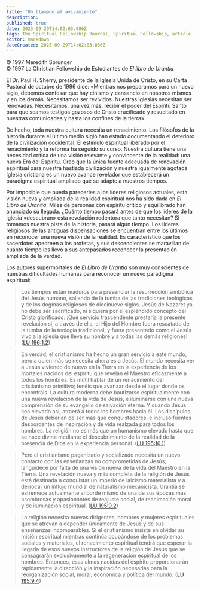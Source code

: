 ```yaml
---
title: "Un llamado al avivamiento"
description: 
published: true
date: 2023-09-29T14:02:03.086Z
tags: The Spiritual Fellowship Journal, Spiritual Fellowship, article
editor: markdown
dateCreated: 2023-09-29T14:02:03.086Z
---
```


<p class="v-card v-sheet theme--light grey lighten-3 px-2">© 1997 Meredith Sprunger<br>© 1997 La Christian Fellowship de Estudiantes de <i>El libro de Urantia</i></p>


El Dr. Paul H. Sherry, presidente de la Iglesia Unida de Cristo, en su Carta Pastoral de octubre de 1996 dice: «Mientras nos preparamos para un nuevo siglo, debemos confesar que hay cinismo y cansancio en nosotros mismos y en los demás. Necesitamos ser revividos. Nuestras iglesias necesitan ser renovadas. Necesitamos, una vez más, recibir el poder del Espíritu Santo para que seamos testigos gozosos de Cristo crucificado y resucitado en nuestras comunidades y hasta los confines de la tierra».

De hecho, toda nuestra cultura necesita un renacimiento. Los filósofos de la historia durante el último medio siglo han estado documentando el deterioro de la civilización occidental. El estímulo espiritual liberado por el renacimiento y la reforma ha seguido su curso. Nuestra cultura tiene una necesidad crítica de una visión relevante y convincente de la realidad: una nueva Era del Espíritu. Creo que la única fuente adecuada de renovación espiritual para nuestra hastiada civilización y nuestra igualmente agotada Iglesia cristiana es un nuevo avance revelador que establecerá un paradigma espiritual ampliado que se adapte a nuestros tiempos.

Por imposible que pueda parecerles a los líderes religiosos actuales, esta visión nueva y ampliada de la realidad espiritual nos ha sido dada en _El Libro de Urantia_. Miles de personas con espíritu crítico y equilibrado han anunciado su llegada. ¿Cuánto tiempo pasará antes de que los líderes de la iglesia «descubran» esta revelación redentora que tanto necesitan? Si tomamos nuestra pista de la historia, pasará algún tiempo. Los líderes religiosos de las antiguas dispensaciones se encuentran entre los últimos en reconocer una nueva visión de la realidad. Es característico que los sacerdotes apedreen a los profetas, y sus descendientes se maravillan de cuánto tiempo les llevó a sus antepasados reconocer la presentación ampliada de la verdad.

Los autores supermortales de _El Libro de Urantia_ son muy conscientes de nuestras dificultades humanas para reconocer un nuevo paradigma espiritual:

> Los tiempos están maduros para presenciar la resurrección simbólica del Jesús humano, saliendo de la tumba de las tradiciones teológicas y de los dogmas religiosos de diecinueve siglos. Jesús de Nazaret ya no debe ser sacrificado, ni siquiera por el espléndido concepto del Cristo glorificado. ¡Qué servicio trascendente prestaría la presente revelación si, a través de ella, el Hijo del Hombre fuera rescatado de la tumba de la teología tradicional, y fuera presentado como el Jesús vivo a la iglesia que lleva su nombre y a todas las demás religiones! ([LU 196:1.2](/es/The_Urantia_Book/196#p1_2))

> En verdad, el cristianismo ha hecho un gran servicio a este mundo, pero a quien más se necesita ahora es a Jesús. El mundo necesita ver a Jesús viviendo de nuevo en la Tierra en la experiencia de los mortales nacidos del espíritu que revelan el Maestro eficazmente a todos los hombres. Es inútil hablar de un renacimiento del cristianismo primitivo; tenéis que avanzar desde el lugar donde os encontráis. La cultura moderna debe bautizarse espiritualmente con una nueva revelación de la vida de Jesús, e iluminarse con una nueva comprensión de su evangelio de salvación eterna. Y cuando Jesús sea elevado así, atraerá a todos los hombres hacia él. Los discípulos de Jesús deberían de ser más que conquistadores, e incluso fuentes desbordantes de inspiración y de vida realzada para todos los hombres. La religión no es más que un humanismo elevado hasta que se hace divina mediante el descubrimiento de la realidad de la presencia de Dios en la experiencia personal. ([LU 195:10.1](/es/The_Urantia_Book/195#p10_1))

> Pero el cristianismo paganizado y socializado necesita un nuevo contacto con las enseñanzas no comprometidas de Jesús; languidece por falta de una visión nueva de la vida del Maestro en la Tierra. Una revelación nueva y más completa de la religión de Jesús está destinada a conquistar un imperio de laicismo materialista y a derrocar un influjo mundial de naturalismo mecanicista. Urantia se estremece actualmente al borde mismo de una de sus épocas más asombrosas y apasionantes de reajuste social, de reanimación moral y de iluminación espiritual. ([LU 195:9.2](/es/The_Urantia_Book/195#p9_2))

> La religión necesita nuevos dirigentes, hombres y mujeres espirituales que se atrevan a depender únicamente de Jesús y de sus enseñanzas incomparables. Si el cristianismo insiste en olvidar su misión espiritual mientras continúa ocupándose de los problemas sociales y materiales, el renacimiento espiritual tendrá que esperar la llegada de esos nuevos instructores de la religión de Jesús que se consagrarán exclusivamente a la regeneración espiritual de los hombres. Entonces, esas almas nacidas del espíritu proporcionarán rápidamente la dirección y la inspiración necesarias para la reorganización social, moral, económica y política del mundo. ([LU 195:9.4](/es/The_Urantia_Book/195#p9_4))

